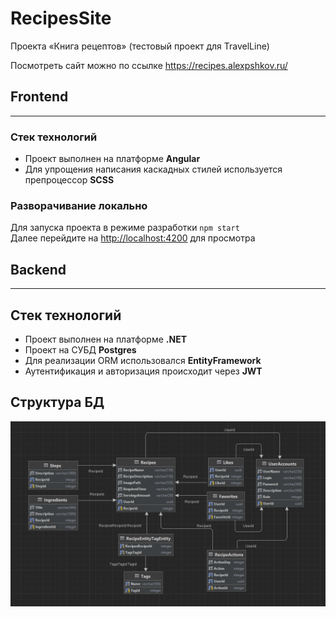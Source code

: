 # RecipesSite
Проекта «Книга рецептов» (тестовый проект для TravelLine)

Посмотреть сайт можно по ссылке https://recipes.alexpshkov.ru/

##  Frontend

------

### Стек технологий
* Проект выполнен на платформе **Angular**
* Для упрощения написания каскадных стилей используется препроцессор **SCSS**

### Разворачивание локально

Для запуска проекта в режиме разработки `npm start`\
Далее перейдите на [http://localhost:4200](http://localhost:4200) для просмотра


##  Backend

------

## Стек технологий
* Проект выполнен на платформе **.NET**
* Проект на СУБД **Postgres**
* Для реализации ORM использовался **EntityFramework**
* Аутентификация и авторизация происходит через **JWT**


## Структура БД
![alt text](https://github.com/AlexPshkov/RecipesBookSite/blob/master/database_diagram.png?raw=true)
